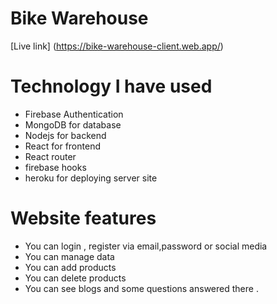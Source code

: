 # Bike Warehouse
[Live link] (https://bike-warehouse-client.web.app/)

# Technology I have used
* Firebase Authentication
* MongoDB for database
* Nodejs for backend
* React for frontend
* React router
* firebase hooks
* heroku for deploying server site

# Website features
* You can login , register via email,password or social media 
* You can manage data 
* You can add products 
* You can delete products
* You can see blogs and some questions answered there .